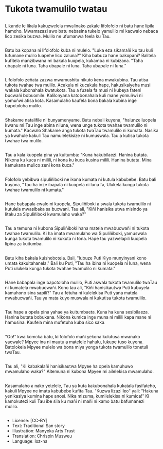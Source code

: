 # Tukota twamulilo twatau

##
Likande le likala kakuzwelela mwalinako zakale lifolofolo ni batu hane lipila hamoho. Mwamazazi awo batu nebasina tukelo yamulilo mi kacwalo nebaca lico zesika buzwa. Mulilo ne ufumanwa feela ku Tau.

##
Batu ba kopana ni lifolofolo kuba ni mulelo. "Luka eza sikamañi ku tau kuli lufumane mulilo luapehe lico zaluna?" Kiha babuza hane bakopani? Balitela kufitela manzibwana mi bakala kuopela, kukamba ni kubizana. "Taha ubapale ni luna. Taha ubapale ni luna. Taha ubapale ni luna."

##
Lifolofolo zeñata zazwa mwamushitu nikuto kena mwakubina. Tau atisa tukota twahae twa mulilo. Acakula ni kucakula hape, hakusikalyeha musi wakala kubonahala kwatukota. Tau a fuzela fa musi ni kubeya fateni bucwañi bobuomile. Kalilonyana katobonahala kuli mane yomuñwi ni yomuñwi atisa kota. Kasamulaho kaufela bona bakala kubina inge bapotoloha mulilo.

##
Shakame natalifile ni bunyamenyame. Batu nebali kuyena, "halunze luopela kwanu mi Tau inge abina niluna, wena unge tukota twahae twamulilo ni kumata." Kacwalo Shakame anga tukota twaTau twamulilo ni kumata. Nasika ya kwahule kakuli Tau namulelekisize ni kumuswala. Tau a kutisa tukota twahae twa mulilo.

##
Tau a kala kuopela pina ya kuitumba: "Kuna hakubilaezi. Hanina butata. Nikona ku kuca ni milili, ni kona ku kuca kusina milili. Hanina butata. Mina kamukana mulico zeni kona kuca."

##
Folofolo yebibwa sipuliñiboki ne ikona kumata ni kutula kabubebe. Batu bali kuyona, "Tau ha inze ibapala ni kuopela ni luna fa, Ulukela kunga tukota twahae twamulilo ni kumata."

##
Hane babapala cwalo ni kuopela, Sipuliñiboki a swala tukota twamulilo ni kutulela mwasibaka sa bucwani. Tau ali, "Kiñi hanisika utwa misindo ya litaku za Sipuliñiboki kwamulaho waka?"

##
Tau a temuna ni kubona Sipuliñiboki hana matela mwabucwañi ni tukota twahae twamulilo. Ki ha imata mwamulaho wa Sipuliñiboki, yamuswala kunga tukota twamulilo ni kukuta ni tona. Hape tau yazwelapili kuopela lipina za kuitumba.

##
Batu kiha bakala kuishobotela. Bali, "lubuze Puti Kiyo munyinyani kono umata kakuitahanela." Bali ku Puti, "Tau ha ibina ni kuopela ni luna, wena Puti ulukela kunga tukota twahae twamulilo ni kumata."

##
Hane babapala inge bapotoloha mulilo, Puti aswala tukota twamulilo twaTau ni kumatela mwabucwañi. Kono tau ali, "Kiñi hanisikautwa Puti kubuyela kamuhono sina sapili?" Tau a fetuha ni kulelekisa Puti yana matela mwabucwañi. Tau ya mata kuyo muswala ni kukutisa tukota twamulilo.

##
Tau hape a opela pina yahae ya kuitumbaeta. Kuna ha kuna sesibilaeza. Hanina butata bobukana. Nikona kumica inge muna ni milili kapa mane ni hamusina. Kaufela mina mufetuha kuba sico saka.

##
"Oo!" kwa komoka batu, ki folofolo mañi yekona kulutusa mwanako yacwale? Mpyee ina ni mautu a matelele hahulu, lukupe tuso kuyena. Batolokela Mpyee mulelo wa bona miya yonga tukota twamulilo tonetuli twaTau.

##
Tau ali, "Ki kabakalañi hanisikautwa Mpyee ha opela kamuhuwo mwamulaho waka?" Aitemuna ni kubona Mpyee mi ailelekisa mwamulaho.

##
Kasamulaho a nako yetelele, Tau ya kuta kakubonahala kukatala fasifateho, kakuli Mpyee ne imata kabubebe kufita Tau. "Kuzwa lizazi leo" yali: "Hakuna yenikasiya kumina hape anosi. Nika mizuma, kumilelekisa ni kumica!" Ki kamokutezi kuli Tau ibe sila ku mañi ni mañi ni kamo batu bafumanezi mulilo.

##
* License: [CC-BY]
* Text: Traditional San story
* Illustration: Manyeka Arts Trust
* Translation: Chrispin Musweu
* Language: loz-na
